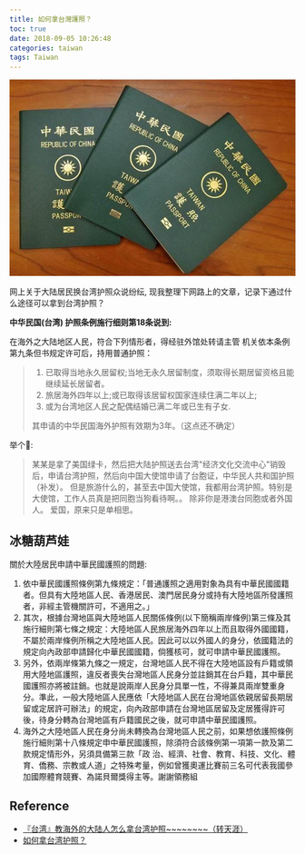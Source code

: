 ```yaml
---
title: 如何拿台灣護照？
toc: true
date: 2018-09-05 10:26:48
categories: taiwan
tags: Taiwan
---
```


<!--<a href="http://www.so.com" target="_blank"><img src="/images/taiwan/taiwan-passport.jpg" width="550" border="0" alt="中華民國台灣"/></a>
-->
<a href="/2018/09/05/taiwan/taiwan_passport/" target="_blank"><img src="/images/taiwan/taiwan-passport.jpg" width="550" border="0" alt="中華民國台灣"/></a>

<!-- more -->

网上关于大陆居民换台湾护照众说纷纭, 现我整理下网路上的文章，记录下通过什么途径可以拿到台湾护照？

**中华民国(台湾) 护照条例施行细则第18条说到:**

在海外之大陆地区人民，符合下列情形者，得经驻外馆处转请主管 机关依本条例第九条但书规定许可后，持用普通护照： 

> 1. 已取得当地永久居留权;当地无永久居留制度，须取得长期居留资格且能继续延长居留者。 
> 2. 旅居海外四年以上;或已取得该居留权国家连续住满二年以上;
> 3. 或为台湾地区人民之配偶结婚已满二年或已生有子女.
>
> 其申请的中华民国海外护照有效期为3年。（这点还不确定）

举个🌰: 

>   某某是拿了美国绿卡，然后把大陆护照送去台湾"经济文化交流中心"销毁后，申请台湾护照，然后向中国大使馆申请了台胞证，中华民人共和国护照（补发）。 但是旅游什么的，甚至去中国大使馆，我都用台湾护照。特别是大使馆，工作人员真是把同胞当狗看待啊。。 除非你是港澳台同胞或者外国人。 爱国，原来只是单相思。

## 冰糖葫芦娃

關於大陸居民申請中華民國護照的問題:

 1. 依中華民國護照條例第九條規定：「普通護照之適用對象為具有中華民國國籍者。但具有大陸地區人民、香港居民、澳門居民身分或持有大陸地區所發護照者，非經主管機關許可，不適用之。」
 2. 其次，根據台灣地區與大陸地區人民關係條例(以下簡稱兩岸條例)第三條及其施行細則第七條之規定：大陸地區人民旅居海外四年以上而且取得外國國籍，不屬於兩岸條例所稱之大陸地區人民。因此可以以外國人的身分，依國籍法的規定向內政部申請歸化中華民國國籍，倘獲核可，就可申請中華民國護照。
 3. 另外，依兩岸條第九條之一規定，台灣地區人民不得在大陸地區設有戶籍或領用大陸地區護照，違反者喪失台灣地區人民身分並註銷其在台戶籍，其中華民國護照亦將被註銷。也就是說兩岸人民身分具單一性，不得兼具兩岸雙重身分。準此，一般大陸地區人民應依「大陸地區人民在台灣地區依親居留長期居留或定居許可辦法」的規定，向內政部申請在台灣地區居留及定居獲得許可後，待身分轉為台灣地區有戶籍國民之後，就可申請中華民國護照。
 4. 海外之大陸地區人民在身分尚未轉換為台灣地區人民之前，如果想依護照條例施行細則第十八條規定申中華民國護照，除須符合該條例第一項第一款及第二款規定情形外，另須具備第三款「政 治、經濟、社會、教育、科技、文化、體育、僑務、宗教或人道」之特殊考量，例如曾獲奧運比賽前三名可代表我國參加國際體育競賽、為諾貝爾獎得主等。謝謝領務組

## Reference

- [『台湾』教海外的大陆人怎么拿台湾护照~~~~~~~~（转天涯）][1]
- [如何拿台湾护照？][2]

[1]: http://blog.renren.com/share/242960035/11109454021
[2]: https://www.zhihu.com/question/20026810